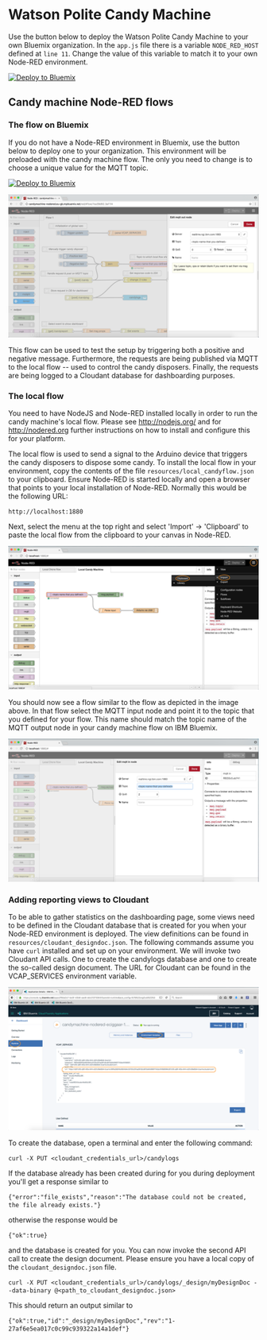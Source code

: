 # Watson Polite Candy Machine

Use the button below to deploy the Watson Polite Candy Machine to your own Bluemix organization.
In the `app.js` file there is a variable `NODE_RED_HOST` defined at `line 11`. Change the value of this variable to match it to your own Node-RED environment.

[![Deploy to Bluemix](https://bluemix.net/deploy/button.png)](https://bluemix.net/deploy?repository=https://hub.jazz.net/git/eciggaar/eci-candymachine)

## Candy machine Node-RED flows
### The flow on Bluemix

If you do not have a Node-RED environment in Bluemix, use the button below to deploy one to your organization. This environment will be preloaded with the candy machine flow. The only you need to change is to choose a unique value for the MQTT topic.

[![Deploy to Bluemix](https://bluemix.net/deploy/button.png)](https://bluemix.net/deploy?repository=https://hub.jazz.net/git/eciggaar/candymachine-nodered)

![](readme_images/define_topicname_bluemix.png)

This flow can be used to test the setup by triggering both a positive and negative message. Furthermore, the requests are being published via MQTT to the local flow -- used to control the candy disposers. Finally, the requests are being logged to a Cloudant database for dashboarding purposes.

### The local flow

You need to have NodeJS and Node-RED installed locally in order to run the candy machine's local flow. Please see http://nodejs.org/ and for http://nodered.org further instructions on how to install and configure this for your platform.

The local flow is used to send a signal to the Arduino device that triggers the candy disposers to dispose some candy. To install the local flow in your environment, copy the contents of the file `resources/local_candyflow.json` to your clipboard. Ensure Node-RED is started locally and open a browser that points to your local installation of Node-RED. Normally this would be the following URL:

    http://localhost:1880

Next, select the menu at the top right and select 'Import' -> 'Clipboard' to paste the local flow from the clipboard to your canvas in Node-RED.

![](readme_images/insert_localflow.png)

You should now see a flow similar to the flow as depicted in the image above. In that flow select the MQTT input node and point it to the topic that you defined for your flow. This name should match the topic name of the MQTT output node in your candy machine flow on IBM Bluemix.

![](readme_images/define_topicname.png)

### Adding reporting views to Cloudant

To be able to gather statistics on the dashboarding page, some views need to be defined in the Cloudant database that is created for you when your Node-RED environment is deployed. The view definitions can be found in `resources/cloudant_designdoc.json`. The following commands assume you have `curl` installed and set up on your environment. We will invoke two Cloudant API calls. One to create the candylogs database and one to create the so-called design document. The URL for Cloudant can be found in the VCAP_SERVICES environment variable.

![](readme_images/get_cloudanturl.png)

To create the database, open a terminal and enter the following command:
```
curl -X PUT <cloudant_credentials_url>/candylogs
```
If the database already has been created during for you during deployment you'll get a response similar to
```
{"error":"file_exists","reason":"The database could not be created, the file already exists."}
```
otherwise the response would be
```
{"ok":true}
```
and the database is created for you. You can now invoke the second API call to create the design document. Please ensure you have a local copy of the `cloudant_designdoc.json` file.
```
curl -X PUT <cloudant_credentials_url>/candylogs/_design/myDesignDoc --data-binary @<path_to_cloudant_designdoc.json>
```
This should return an output similar to
```
{"ok":true,"id":"_design/myDesignDoc","rev":"1-27af6e5ea017c0c99c939322a14a1def"}
```
